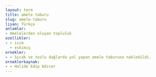 ```yaml
---
layout: term
title: amele taburu
slug: amele-taburu
lisan: Türkçe
anlamlar:
- Amelelerden oluşan topluluk
ozellikler:
- - isim
  - eskimiş
ornekler:
- - Sıcak ve tozlu dağlarda yol yapan amele taburuna nakledildi.
orneklerkaynak:
- - Halide Edip Adıvar
---
```

